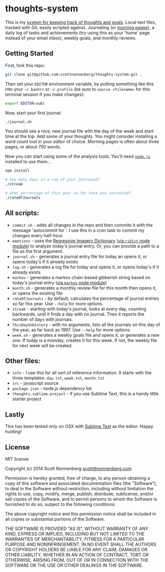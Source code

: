 # thoughts-system

This is my [system for keeping track of thoughts and goals](https://blog.scottnonnenberg.com/resolutions-and-systems/). Local text files, tracked with Git, easily scripted against. Journaling (or [morning pages](http://www.theguardian.com/lifeandstyle/2014/oct/03/morning-pages-change-your-life-oliver-burkeman)), a daily log of tasks and achievements (try using this as your 'home' page instead of your email inbox), weekly goals, and monthly reviews.

## Getting Started

First, fork this repo:

```bash
git clone git@github.com:scottnonnenberg/thoughts-system.git .
```

Then set your `EDITOR` environment variable, by putting something like this into your `~/.bashrc` or `~/.profile` (be sure to `source <filename>` for this terminal session if you make changes):

```bash
export EDITOR=subl
```

Now, start your first journal:

```bash
./journal.sh
```

You should see a nice, new journal file with the day of the week and start time at the top. Add some of your thoughts. You might consider installing a word count tool in your editor of choice. Morning pages is often about three pages, or about 750 words.

Now you can start using some of the analysis tools. You'll need [`node.js`](http://nodejs.org/) installed to use them...

```bash
npm install

# how many days in a row of your journaled?
./streak

# what percentage of this year so far have you journaled?
./rateOfJournals
```

## All scripts:

* `commit.sh` - adds all changes in the repo and then commits it with the message 'autocommit for <date>'. I use this in a cron task to commit my changes every half-hour.
* `emotions` - uses the [Regressive Imagery Dictionary](http://enjoymentland.com/2010/01/11/the-regressive-imagery-dictionary/) ([via `ridict` node module](https://github.com/frankamp/node-ridict)) to analyze today's journal entry. Or, you can provide a path to a file as the first argument.
* `journal.sh` - generates a journal entry file for today an opens it, or opens today's if it already exists
* `log.sh` - generates a log file for today and opens it, or opens today's if it already exists
* `markov` - generates a markov chain-based gibberish string based on today's journal entry ([via `markov` node module](https://github.com/substack/node-markov))
* `month.sh` - generates a monthly review file for this month then opens it, or opens the existing file
* `rateOfJournals` - by default, calculates the percentage of journal entries so far this year. Use `--help` for more options.
* `streak` - starting with today's journal, looks at every day, counting backwards, until it finds a day with no journal. Then it reports the number of days with journals.
* `thisDayInHistory` - with no arguments, lists all the journals on this day of the year, as far back as 1997. Use `--help` for more options.
* `week.sh` - generates a weekly goals file and opens it, or generates a new one. If today is a monday, creates it for this week. If not, the weekly file for next week will be created.

## Other files:

* `info` - I use this for all sort of reference information. It starts with the three templates: `day.txt`, `week.txt`, `month.txt`
* `src` - javascript source
* `package.json` - node.js dependency list
* `thoughts.sublime-project` - if you use Sublime Text, this is a handy little starter project

## Lastly

This has been tested only on OSX with [Sublime Text](http://www.sublimetext.com/) as the editor. Happy hunting!

## License

MIT license

Copyright (c) 2014 Scott Nonnenberg <scott@nonnenberg.com>

Permission is hereby granted, free of charge, to any person obtaining a copy of this software and
associated documentation files (the "Software"), to deal in the Software without restriction,
including without limitation the rights to use, copy, modify, merge, publish, distribute,
sublicense, and/or sell copies of the Software, and to permit persons to whom the Software is
furnished to do so, subject to the following conditions:

The above copyright notice and this permission notice shall be included in all copies or
substantial portions of the Software.

THE SOFTWARE IS PROVIDED "AS IS", WITHOUT WARRANTY OF ANY KIND, EXPRESS OR IMPLIED, INCLUDING BUT
NOT LIMITED TO THE WARRANTIES OF MERCHANTABILITY, FITNESS FOR A PARTICULAR PURPOSE AND
NONINFRINGEMENT. IN NO EVENT SHALL THE AUTHORS OR COPYRIGHT HOLDERS BE LIABLE FOR ANY CLAIM,
DAMAGES OR OTHER LIABILITY, WHETHER IN AN ACTION OF CONTRACT, TORT OR OTHERWISE, ARISING FROM, OUT
OF OR IN CONNECTION WITH THE SOFTWARE OR THE USE OR OTHER DEALINGS IN THE SOFTWARE.


